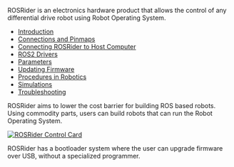 ROSRider is an electronics hardware product that allows the control of any differential drive robot using Robot Operating System. 

- [Introduction](01_INTRO/README.md)
- [Connections and Pinmaps](02_PINMAP/README.md)
- [Connecting ROSRider to Host Computer](03_CONNECT/README.md)
- [ROS2 Drivers](04_DRIVERS/README.md)
- [Parameters](05_PARAMETERS/README.md)
- [Updating Firmware](06_FIRMWARE/README.md)
- [Procedures in Robotics](08_PROCEDURES/README.md)
- [Simulations](09_SIMULATIONS/README.md)
- [Troubleshooting](10_DEBUG/README.md)


ROSRider aims to lower the cost barrier for building ROS based robots. Using commodity parts, users can build robots that can run the Robot Operating System.

[![ROSRider Control Card](/images/ROSRider4D.png)](https://acada.dev/products)

ROSRider has a bootloader system where the user can upgrade firmware over USB, without a specialized programmer.